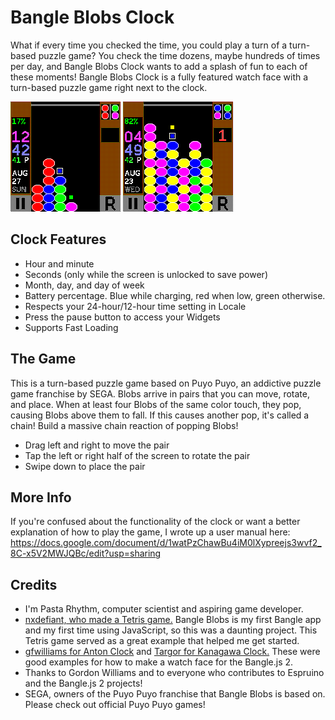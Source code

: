 # Bangle Blobs Clock
What if every time you checked the time, you could play a turn of a turn-based puzzle game?
You check the time dozens, maybe hundreds of times per day, and Bangle Blobs Clock wants to add a splash of fun to each of these moments!
Bangle Blobs Clock is a fully featured watch face with a turn-based puzzle game right next to the clock.

![](screenshot1.png)
![](screenshot2.png)

## Clock Features
- Hour and minute
- Seconds (only while the screen is unlocked to save power)
- Month, day, and day of week
- Battery percentage. Blue while charging, red when low, green otherwise.
- Respects your 24-hour/12-hour time setting in Locale
- Press the pause button to access your Widgets
- Supports Fast Loading

## The Game
This is a turn-based puzzle game based on Puyo Puyo, an addictive puzzle game franchise by SEGA.
Blobs arrive in pairs that you can move, rotate, and place. When at least four Blobs of the same color touch, they pop, causing Blobs above them to fall.
If this causes another pop, it's called a chain! Build a massive chain reaction of popping Blobs!
- Drag left and right to move the pair
- Tap the left or right half of the screen to rotate the pair
- Swipe down to place the pair

## More Info
If you're confused about the functionality of the clock or want a better explanation of how to play the game, I wrote up a user manual here: https://docs.google.com/document/d/1watPzChawBu4iM0lXypreejs3wvf2_8C-x5V2MWJQBc/edit?usp=sharing

## Credits
- I'm Pasta Rhythm, computer scientist and aspiring game developer.
- [nxdefiant, who made a Tetris game.](https://github.com/espruino/BangleApps/tree/master/apps/tetris) Bangle Blobs is my first Bangle app and my first time using JavaScript, so this was a daunting project. This Tetris game served as a great example that helped me get started.
- [gfwilliams for Anton Clock](https://github.com/espruino/BangleApps/tree/master/apps/antonclk) and [Targor for Kanagawa Clock.](https://github.com/espruino/BangleApps/tree/master/apps/kanagsec) These were good examples for how to make a watch face for the Bangle.js 2.
- Thanks to Gordon Williams and to everyone who contributes to Espruino and the Bangle.js 2 projects!
- SEGA, owners of the Puyo Puyo franchise that Bangle Blobs is based on. Please check out official Puyo Puyo games!
